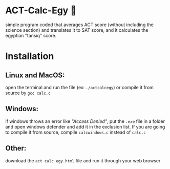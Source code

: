 # ACT-Calc-Egy 📇
simple program coded that averages ACT score (without including the science section) and translates it to SAT score, and it calculates the egyptian "tansiq" score.

# Installation
## Linux and MacOS:
open the terminal and run the file (ex: `./actcalcegy`) or compile it from source by `gcc calc.c`
## Windows:
if windows throws an error like *"Access Denied"*, put the `.exe` file in a folder and open windows defender and add it in the exclusion list. If you are going to compile it from source, compile `calcwindows.c` instead of `calc.c`
## Other:
download the `act calc egy.html` file and run it through your web browser

